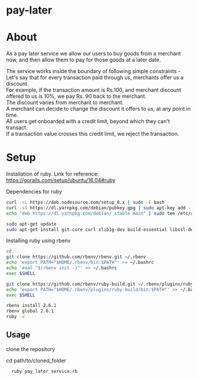 # pay-later

# About
As a pay later service we allow our users to buy goods from a merchant now, and then allow them to pay for those goods at a later date.<br/>

The service works inside the boundary of following simple constraints - <br/>
  Let's say that for every transaction paid through us, merchants offer us a discount.<br/> 
  For example, if the transaction amount is Rs.100, and merchant discount offered to us is 10%, we pay Rs. 90 back to the   merchant. <br/>
The discount varies from merchant to merchant. <br/>
  A merchant can decide to change the discount it offers to us, at any point in time. <br/>
  All users get onboarded with a credit limit, beyond which they can't transact. <br/>
  If a transaction value crosses this credit limit, we reject the transaction. <br/>

# Setup

Installation of  ruby. Link for reference: https://gorails.com/setup/ubuntu/16.04#ruby

Dependencies for ruby<br/>
```bash
curl -sL https://deb.nodesource.com/setup_8.x | sudo -E bash -
curl -sS https://dl.yarnpkg.com/debian/pubkey.gpg | sudo apt-key add -
echo "deb https://dl.yarnpkg.com/debian/ stable main" | sudo tee /etc/apt/sources.list.d/yarn.list

sudo apt-get update
sudo apt-get install git-core curl zlib1g-dev build-essential libssl-dev libreadline-dev libyaml-dev libsqlite3-dev sqlite3 libxml2-dev libxslt1-dev libcurl4-openssl-dev software-properties-common libffi-dev nodejs yarn
```
Installing ruby using rbenv
```bash
cd
git clone https://github.com/rbenv/rbenv.git ~/.rbenv
echo 'export PATH="$HOME/.rbenv/bin:$PATH"' >> ~/.bashrc
echo 'eval "$(rbenv init -)"' >> ~/.bashrc
exec $SHELL

git clone https://github.com/rbenv/ruby-build.git ~/.rbenv/plugins/ruby-build
echo 'export PATH="$HOME/.rbenv/plugins/ruby-build/bin:$PATH"' >> ~/.bashrc
exec $SHELL

rbenv install 2.6.1
rbenv global 2.6.1
ruby -v
```



## Usage

clone the repository

cd path/to/cloned_folder

```bash
  ruby pay_later_service.rb
  ```
